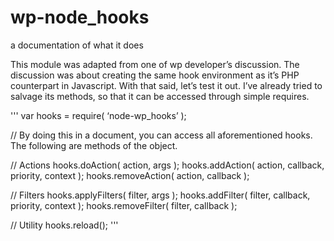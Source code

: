 # wp-node_hooks
a documentation of what it does

This module was adapted from one of wp developer’s discussion. The discussion was about creating the same hook environment as it’s PHP counterpart in Javascript. With that said, let’s test it out. I’ve already tried to salvage its methods, so that it can be accessed through simple requires.

'''
var hooks = require( ‘node-wp_hooks’ );

// By doing this in a document, you can access all aforementioned hooks. The following are methods of the object.

// Actions
hooks.doAction(  action, args  );
hooks.addAction( action, callback, priority, context );
hooks.removeAction( action, callback );

// Filters
hooks.applyFilters( filter, args );
hooks.addFilter(  filter, callback, priority, context  );
hooks.removeFilter( filter, callback );

// Utility
hooks.reload();
'''
